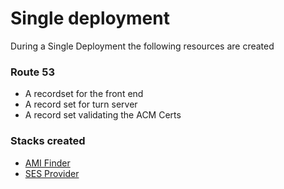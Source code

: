 # Single deployment

During a Single Deployment the following resources are created

### Route 53

* A recordset for the front end
* A record set for turn server
* A record set validating the ACM Certs



### Stacks created


* [AMI Finder](help/AMI-Finder.md)
* [SES Provider](help/AMI-Finder.md)
